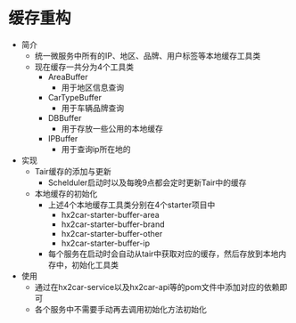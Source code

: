 # 缓存重构

- 简介
    - 统一微服务中所有的IP、地区、品牌、用户标签等本地缓存工具类
    - 现在缓存一共分为4个工具类
        - AreaBuffer
            - 用于地区信息查询
        - CarTypeBuffer
            - 用于车辆品牌查询
        - DBBuffer
            - 用于存放一些公用的本地缓存
        - IPBuffer
            - 用于查询ip所在地的
- 实现
    - Tair缓存的添加与更新
        - Schelduler启动时以及每晚9点都会定时更新Tair中的缓存
    - 本地缓存的初始化
        - 上述4个本地缓存工具类分别在4个starter项目中
            - hx2car-starter-buffer-area
            - hx2car-starter-buffer-brand
            - hx2car-starter-buffer-other
            - hx2car-starter-buffer-ip
        - 每个服务在启动时会自动从tair中获取对应的缓存，然后存放到本地内存中，初始化工具类
- 使用
    - 通过在hx2car-service以及hx2car-api等的pom文件中添加对应的依赖即可
    - 各个服务中不需要手动再去调用初始化方法初始化